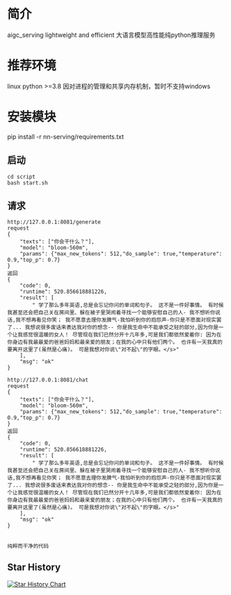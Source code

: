 # 简介

   aigc_serving lightweight and efficient 大语言模型高性能纯python推理服务
   

# 推荐环境
   linux python >=3.8
   因对进程的管理和共享内存机制，暂时不支持windows
    

# 安装模块
pip install -r nn-serving/requirements.txt




## 启动


```commandline
cd script
bash start.sh
```

## 请求
```text
http://127.0.0.1:8081/generate
request
{
    "texts": ["你会干什么？"],
    "model": "bloom-560m",
    "params": {"max_new_tokens": 512,"do_sample": true,"temperature": 0.9,"top_p": 0.7}
}
返回
{
    "code": 0,
    "runtime": 520.856618881226,
    "result": [
        " 学了那么多年英语,总是会忘记你问的单词和句子。 这不是一件好事情。 有时候我甚至还会把自己关在房间里、躲在被子里哭闹着寻找一个能够安慰自己的人- 我不想听你说话,我不想再看见你笑； 我不愿意去理你发脾气-我怕听到你的抱怨声-你只是不愿面对现实罢了... 我想说很多废话来表达我对你的想念-- 你是我生命中不能承受之轻的部分,因为你是一个让我感觉很温暖的女人！ 尽管现在我们已然分开十几年多,可是我们都依然爱着你: 因为在你身边有我最最爱的爸爸妈妈和最亲爱的朋友；在我的心中只有他们两个。 也许有一天我真的要离开这里了(虽然是心痛)。 可是我想对你说\"对不起\"的字眼。</s>"
    ],
    "msg": "ok"
}
```



```text
http://127.0.0.1:8081/chat
request
{
    "texts": ["你会干什么？"],
    "model": "bloom-560m",
    "params": {"max_new_tokens": 512,"do_sample": true,"temperature": 0.9,"top_p": 0.7}
}
返回
{
    "code": 0,
    "runtime": 520.856618881226,
    "result": [
        " 学了那么多年英语,总是会忘记你问的单词和句子。 这不是一件好事情。 有时候我甚至还会把自己关在房间里、躲在被子里哭闹着寻找一个能够安慰自己的人- 我不想听你说话,我不想再看见你笑； 我不愿意去理你发脾气-我怕听到你的抱怨声-你只是不愿面对现实罢了... 我想说很多废话来表达我对你的想念-- 你是我生命中不能承受之轻的部分,因为你是一个让我感觉很温暖的女人！ 尽管现在我们已然分开十几年多,可是我们都依然爱着你: 因为在你身边有我最最爱的爸爸妈妈和最亲爱的朋友；在我的心中只有他们两个。 也许有一天我真的要离开这里了(虽然是心痛)。 可是我想对你说\"对不起\"的字眼。</s>"
    ],
    "msg": "ok"
}
```

## 
    纯粹而干净的代码




## Star History

[![Star History Chart](https://api.star-history.com/svg?repos=ssbuild/aigc_serving&type=Date)](https://star-history.com/#ssbuild/aigc_serving&Date)

